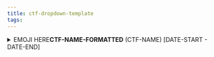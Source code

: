 ```yaml
---
title: ctf-dropdown-template
tags:
---
```

<details>
<summary>EMOJI HERE<strong>CTF-NAME-FORMATTED</strong> (CTF-NAME) [DATE-START - DATE-END]</summary>

### 📜 Information
DESCRIPTION HERE

**Start Time**: 
**End Time**: 
**CTFTime**: [click here!]()

### 🥇 Placement
**Team Name**: ``
**Place**: 
**Points**: 

### 👥 Team Info
USER TABLE HERE

### 🏆 Challenges
CHALLENGE TABLE HERE

</details>